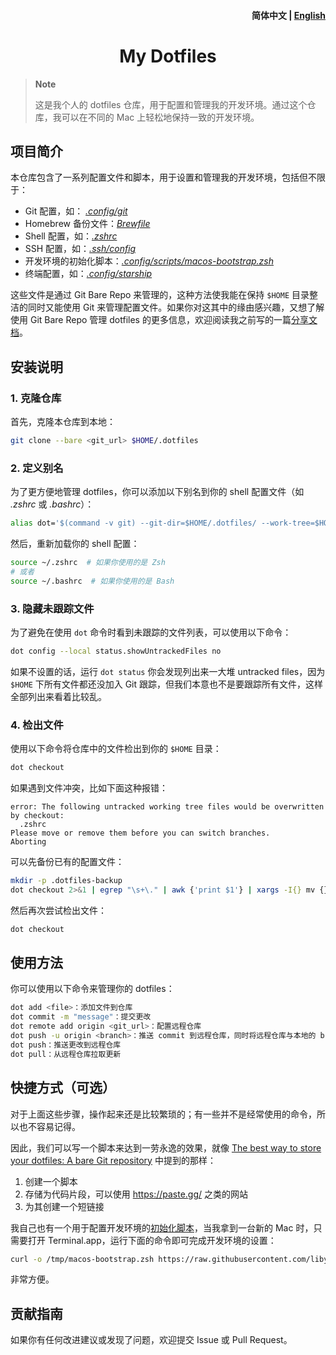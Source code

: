<h4 align="right">
  <strong>简体中文</strong> | <a href="https://github.com/liby/dotfiles/blob/main/.github/README_EN.md">English</a>
</h4>

<div>
  <h1 align="center">My Dotfiles</h1>
</div>

> **Note**
>
> 这是我个人的 dotfiles 仓库，用于配置和管理我的开发环境。通过这个仓库，我可以在不同的 Mac 上轻松地保持一致的开发环境。

## 项目简介

本仓库包含了一系列配置文件和脚本，用于设置和管理我的开发环境，包括但不限于：
- Git 配置，如： [_.config/git_](https://github.com/liby/dotfiles/tree/main/.config/git)
- Homebrew 备份文件：[_Brewfile_](https://github.com/liby/dotfiles/blob/main/Brewfile)
- Shell 配置，如：[_.zshrc_](https://github.com/liby/dotfiles/blob/main/.zshrc)
- SSH 配置，如：[_.ssh/config_](https://github.com/liby/dotfiles/blob/main/.ssh/config)
- 开发环境的初始化脚本：[_.config/scripts/macos-bootstrap.zsh_](https://github.com/liby/dotfiles/blob/main/.config/scripts/macos-bootstrap.zsh)
- 终端配置，如：[_.config/starship_](https://github.com/liby/dotfiles/tree/main/.config/starship)

这些文件是通过 Git Bare Repo 来管理的，这种方法使我能在保持 `$HOME` 目录整洁的同时又能使用 Git 来管理配置文件。如果你对这其中的缘由感兴趣，又想了解使用 Git Bare Repo 管理 dotfiles 的更多信息，欢迎阅读我之前写的一篇[分享文档](https://note.itswhat.me/#/page/%E4%BD%BF%E7%94%A8%20git%20bare%20repo%20%E6%9D%A5%E7%AE%A1%E7%90%86%20dotfiles)。

## 安装说明

### 1. 克隆仓库

首先，克隆本仓库到本地：
```sh
git clone --bare <git_url> $HOME/.dotfiles
```

### 2. 定义别名

为了更方便地管理 dotfiles，你可以添加以下别名到你的 shell 配置文件（如 _.zshrc_ 或 _.bashrc_）：
```sh
alias dot='$(command -v git) --git-dir=$HOME/.dotfiles/ --work-tree=$HOME'
```

然后，重新加载你的 shell 配置：
```sh
source ~/.zshrc  # 如果你使用的是 Zsh
# 或者
source ~/.bashrc  # 如果你使用的是 Bash
```

### 3. 隐藏未跟踪文件

为了避免在使用 `dot` 命令时看到未跟踪的文件列表，可以使用以下命令：
```sh
dot config --local status.showUntrackedFiles no
```

如果不设置的话，运行 `dot status` 你会发现列出来一大堆 untracked files，因为 `$HOME` 下所有文件都还没加入 Git 跟踪，但我们本意也不是要跟踪所有文件，这样全部列出来看着比较乱。

### 4. 检出文件

使用以下命令将仓库中的文件检出到你的 `$HOME` 目录：
```sh
dot checkout
```

如果遇到文件冲突，比如下面这种报错：
```
error: The following untracked working tree files would be overwritten by checkout:
  .zshrc
Please move or remove them before you can switch branches.
Aborting
```

可以先备份已有的配置文件：
```sh
mkdir -p .dotfiles-backup
dot checkout 2>&1 | egrep "\s+\." | awk {'print $1'} | xargs -I{} mv {} .dotfiles-backupp/{}
```

然后再次尝试检出文件：

```sh
dot checkout
```

## 使用方法

你可以使用以下命令来管理你的 dotfiles：
```sh
dot add <file>：添加文件到仓库
dot commit -m "message"：提交更改
dot remote add origin <git_url>：配置远程仓库
dot push -u origin <branch>：推送 commit 到远程仓库，同时将远程仓库与本地的 branch 分支关联
dot push：推送更改到远程仓库
dot pull：从远程仓库拉取更新
```

## 快捷方式（可选）

对于上面这些步骤，操作起来还是比较繁琐的；有一些并不是经常使用的命令，所以也不容易记得。

因此，我们可以写一个脚本来达到一劳永逸的效果，就像 [The best way to store your dotfiles: A bare Git repository](https://www.atlassian.com/git/tutorials/dotfiles#:~:text=you%20can%20create%20a%20simple%20script) 中提到的那样：
  1. 创建一个脚本
  2. 存储为代码片段，可以使用 https://paste.gg/ 之类的网站
  3. 为其创建一个短链接

我自己也有一个用于配置开发环境的[初始化脚本](https://github.com/liby/dotfiles/blob/main/.config/scripts/macos-bootstrap.zsh)，当我拿到一台新的 Mac 时，只需要打开 Terminal.app，运行下面的命令即可完成开发环境的设置：
```sh
curl -o /tmp/macos-bootstrap.zsh https://raw.githubusercontent.com/liby/dotfiles/main/.config/scripts/macos-bootstrap.zsh && chmod +x /tmp/macos-bootstrap.zsh && /tmp/macos-bootstrap.zsh
```
非常方便。

## 贡献指南

如果你有任何改进建议或发现了问题，欢迎提交 Issue 或 Pull Request。